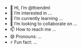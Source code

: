 - 👋 Hi, I’m @thiendml
- 👀 I’m interested in ...
- 🌱 I’m currently learning ...
- 💞️ I’m looking to collaborate on ...
- 📫 How to reach me ...
- 😄 Pronouns: ...
- ⚡ Fun fact: ...

<!---
thiendml/thiendml is a ✨ special ✨ repository because its `README.md` (this file) appears on your GitHub profile.
You can click the Preview link to take a look at your changes.
--->
